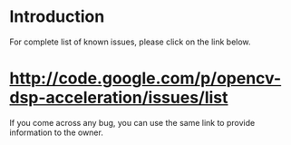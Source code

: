 # Introduction #

For complete list of known issues, please click on the link below.

# http://code.google.com/p/opencv-dsp-acceleration/issues/list #


If you come across any bug, you can use the same link to provide information to the owner.